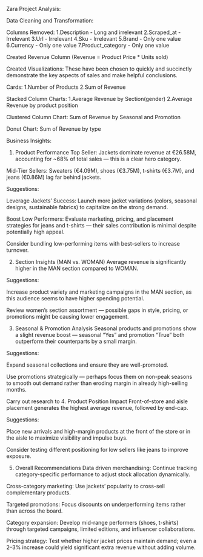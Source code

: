 Zara Project Analysis:

Data Cleaning and Transformation:

Columns Removed:
1.Description - Long and irrelevant
2.Scraped_at - Irrelevant
3.Url - Irrelevant
4.Sku - Irrelevant
5.Brand - Only one value
6.Currency - Only one value	
7.Product_category - Only one value

Created Revenue Column (Revenue = Product Price * Units sold)

Created Visualizations:
These have been chosen to quickly and succinctly demonstrate the key aspects of sales and make helpful conclusions.

Cards: 
1.Number of Products
2.Sum of Revenue

Stacked Column Charts: 
1.Average Revenue by Section(gender)
2.Average Revenue by product position

Clustered Column Chart:
Sum of Revenue by Seasonal and Promotion

Donut Chart:
Sum of Revenue by type

Business Insights:
1. Product Performance
Top Seller: Jackets dominate revenue at €26.58M, accounting for ~68% of total sales — this is a clear hero category.

Mid-Tier Sellers: Sweaters (€4.09M), shoes (€3.75M), t-shirts (€3.7M), and jeans (€0.86M) lag far behind jackets.

Suggestions:

Leverage Jackets’ Success: Launch more jacket variations (colors, seasonal designs, sustainable fabrics) to capitalize on the strong demand.

Boost Low Performers: Evaluate marketing, pricing, and placement strategies for jeans and t-shirts — their sales contribution is minimal despite potentially high appeal.

Consider bundling low-performing items with best-sellers to increase turnover.

2. Section Insights (MAN vs. WOMAN)
Average revenue is significantly higher in the MAN section compared to WOMAN.

Suggestions:

Increase product variety and marketing campaigns in the MAN section, as this audience seems to have higher spending potential.

Review women’s section assortment — possible gaps in style, pricing, or promotions might be causing lower engagement.

3. Seasonal & Promotion Analysis
Seasonal products and promotions show a slight revenue boost — seasonal “Yes” and promotion “True” both outperform their counterparts by a small margin.

Suggestions:

Expand seasonal collections and ensure they are well-promoted.

Use promotions strategically — perhaps focus them on non-peak seasons to smooth out demand rather than eroding margin in already high-selling months.

Carry out research to 
4. Product Position Impact
Front-of-store and aisle placement generates the highest average revenue, followed by end-cap.

Suggestions:

Place new arrivals and high-margin products at the front of the store or in the aisle to maximize visibility and impulse buys.

Consider testing different positioning for low sellers like jeans to improve exposure.

5. Overall Recommendations
Data driven merchandising: Continue tracking category-specific performance to adjust stock allocation dynamically.

Cross-category marketing: Use jackets’ popularity to cross-sell complementary products.

Targeted promotions: Focus discounts on underperforming items rather than across the board.

Category expansion: Develop mid-range performers (shoes, t-shirts) through targeted campaigns, limited editions, and influencer collaborations.

Pricing strategy: Test whether higher jacket prices maintain demand; even a 2–3% increase could yield significant extra revenue without adding volume.

